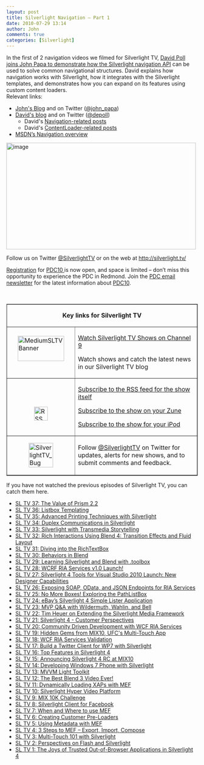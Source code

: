 ```yaml
---
layout: post
title: Silverlight Navigation – Part 1
date: 2010-07-29 13:14
author: John
comments: true
categories: [Silverlight]
---
```

<p>In the first of 2 navigation videos we filmed for Silverlight TV, <a href="http://jpapa.me/sltv38">David Poll joins John Papa to demonstrate how the Silverlight navigation API</a> can be used to solve common navigational structures. David explains how navigation works with Silverlight, how it integrates with the Silverlight templates, and demonstrates how you can expand on its features using custom content loaders.     <br />Relevant links:</p>  <ul>   <li><a href="/">John's Blog</a> and on Twitter (<a href="http://twitter.com/john_papa">@john_papa</a>) </li>    <li><a href="http://www.davidpoll.com/">David's blog</a> and on Twitter (<a href="http://twitter.com/depoll">@depoll</a>)       <ul>       <li>David's <a href="http://www.davidpoll.com/tag/navigation/">Navigation-related posts</a> </li>        <li>David's <a href="http://www.davidpoll.com/tag/contentloader/">ContentLoader-related posts</a> </li>     </ul>   </li>    <li><a href="http://msdn.microsoft.com/en-us/library/cc838245(VS.95).aspx">MSDN’s Navigation overview</a> </li> </ul>  <p><a href="http://jpapa.me/sltv38"><img style="border-bottom: 0px; border-left: 0px; display: inline; border-top: 0px; border-right: 0px" title="image" border="0" alt="image" src="http://images.johnpapa.net/wp-content/uploads/files/media/image/WindowsLiveWriter/SilverlightNavigationPart1_874D/image_3.png" width="499" height="280" /></a> </p>  <p>Follow us on Twitter <a href="http://www.twitter.com/SilverlightTV">@SilverlightTV</a> or on the web at <a href="http://silverlight.tv/">http://silverlight.tv/</a></p>  <p><a href="http://www.microsoftpdc.com/">Registration</a> for <a href="http://www.microsoftpdc.com/">PDC10 </a>is now open, and space is limited – don’t miss this opportunity to experience the PDC in Redmond. Join the <a href="https://www.ustechsregister.com/pdcmailinglist/main.aspx">PDC email newsletter</a> for the latest information about <a href="http://www.microsoftpdc.com/">PDC10</a>.</p>  <p>&#160;</p>  <table border="1" cellspacing="0" cellpadding="5"><tbody>     <tr>       <td colspan="2">         <p align="center"><b>Key links for Silverlight TV</b></p>       </td>     </tr>      <tr>       <td width="162">         <p><a href="http://channel9.msdn.com/shows/SilverlightTV/"><img style="border-right-width: 0px; display: block; float: none; border-top-width: 0px; border-bottom-width: 0px; margin-left: auto; border-left-width: 0px; margin-right: auto" title="MediumSLTVBanner" border="0" alt="MediumSLTVBanner" src="http://images.johnpapa.net/wp-content/uploads/files/media/image/WindowsLiveWriter/3StepstoMEFSilverlightTVEpisode4_12BDA/MediumSLTVBanner_3.png" width="122" height="66" /></a>&#160;</p>       </td>        <td width="306">         <p><a href="http://silverlight.tv/">Watch Silverlight TV Shows on Channel 9</a></p>          <p>Watch shows and catch the latest news in our Silverlight TV blog</p>       </td>     </tr>      <tr>       <td width="162">         <p>&#160;</p>          <p><a href="http://images.johnpapa.net/wp-content/uploads/files/media/image/WindowsLiveWriter/3StepstoMEFSilverlightTVEpisode4_12BDA/RSS_2.png"><img style="border-right-width: 0px; display: block; float: none; border-top-width: 0px; border-bottom-width: 0px; margin-left: auto; border-left-width: 0px; margin-right: auto" title="RSS" border="0" alt="RSS" src="http://images.johnpapa.net/wp-content/uploads/files/media/image/WindowsLiveWriter/3StepstoMEFSilverlightTVEpisode4_12BDA/RSS_thumb.png" width="36" height="36" /></a></p>       </td>        <td width="306">         <p><a href="http://channel9.msdn.com/shows/SilverlightTV/RSS/">Subscribe to the RSS feed for the show itself</a></p>          <p><a href="http://channel9.msdn.com/shows/SilverlightTV/feed/zune/">Subscribe to the show on your Zune</a></p>          <p><a href="http://channel9.msdn.com/shows/SilverlightTV/feed/ipod/">Subscribe to the show for your iPod</a></p>       </td>     </tr>      <tr>       <td width="162">         <p><a href="http://images.johnpapa.net/wp-content/uploads/files/media/image/WindowsLiveWriter/7f977e907c4d_EE29/SilverlightTV_Bug_2.png"><img style="border-right-width: 0px; display: block; float: none; border-top-width: 0px; border-bottom-width: 0px; margin-left: auto; border-left-width: 0px; margin-right: auto" title="SilverlightTV_Bug" border="0" alt="SilverlightTV_Bug" src="http://images.johnpapa.net/wp-content/uploads/files/media/image/WindowsLiveWriter/7f977e907c4d_EE29/SilverlightTV_Bug_thumb.png" width="64" height="64" /></a></p>       </td>        <td width="306">         <p>Follow <a href="http://www.twitter.com/SilverlightTV">@SilverlightTV</a> on Twitter for updates, alerts for new shows, and to submit comments and feedback.</p>       </td>     </tr>   </tbody></table>  <p>If you have not watched the previous episodes of Silverlight TV, you can catch them here.</p>  <ul>   <li><a href="http://jpapa.me/sltv37">SL TV 37: The Value of Prism 2.2</a></li>    <li><a href="http://jpapa.me/sltv36">SL TV 36: Listbox Templating</a> </li>    <li><a href="http://jpapa.me/sltv35">SL TV 35: Advanced Printing Techniques with Silverlight</a> </li>    <li><a href="http://jpapa.me/sltv34">SL TV 34: Duplex Communications in Silverlight</a> </li>    <li><a href="http://jpapa.me/sltv33">SL TV 33: Silverlight with Transmedia Storytelling</a> </li>    <li><a href="http://jpapa.me/sltv32">SL TV 32: Rich Interactions Using Blend 4: Transition Effects and Fluid Layout</a> </li>    <li><a href="http://jpapa.me/sltv31">SL TV 31: Diving into the RichTextBox</a> </li>    <li><a href="http://jpapa.me/sltv30">SL TV 30: Behaviors in Blend</a> </li>    <li><a href="http://jpapa.me/sltv29">SL TV 29: Learning Silverlight and Blend with .toolbox</a> </li>    <li><a href="http://jpapa.me/sltv28">SL TV 28: WCRF RIA Services v1.0 Launch!</a> </li>    <li><a href="http://jpapa.me/sltv27">SL TV 27: Silverlight 4 Tools for Visual Studio 2010 Launch: New Designer Capabilities</a> </li>    <li><a href="http://jpapa.me/sltv26">SL TV 26: Exposing SOAP, OData, and JSON Endpoints for RIA Services</a> </li>    <li><a href="http://jpapa.me/sltv25">SL TV 25: No More Boxes! Exploring the PathListBox</a> </li>    <li><a href="http://jpapa.me/sltv24  ">SL TV 24: eBay’s Silverlight 4 Simple Lister Application</a> </li>    <li><a href="http://jpapa.me/sltv23  ">SL TV 23: MVP Q&amp;A with Wildermuth, Wahlin, and Bell</a> </li>    <li><a href="http://jpapa.me/sltv22">SL TV 22: Tim Heuer on Extending the Silverlight Media Framework</a> </li>    <li><a href="http://jpapa.me/sltv21">SL TV 21: Silverlight 4 - Customer Perspectives</a> </li>    <li><a href="http://jpapa.me/sltv20">SL TV 20: Community Driven Development with WCF RIA Services</a> </li>    <li><a href="http://jpapa.me/sltv19">SL TV 19: Hidden Gems from MIX10, UFC's Multi-Touch App</a> </li>    <li><a href="http://jpapa.me/sltv18">SL TV 18: WCF RIA Services Validation</a> </li>    <li><a href="http://jpapa.me/sltv17">SL TV 17: Build a Twitter Client for WP7 with Silverlight</a> </li>    <li><a href="http://jpapa.me/sltv16">SL TV 16: Top Features in Silverlight 4</a>&#160; </li>    <li><a href="http://jpapa.me/sltv15">SL TV 15: Announcing Silverlight 4 RC at MIX10</a> </li>    <li><a href="http://jpapa.me/sltv14">SL TV 14: Developing Windows 7 Phone with Silverlight</a> </li>    <li><a href="http://jpapa.me/sltv13">SL TV 13: MVVM Light Toolkit</a> </li>    <li><a href="http://jpapa.me/sltv12">SL TV 12: The Best Blend 3 Video Ever!</a> </li>    <li><a href="http://jpapa.me/sltv11">SL TV 11: Dynamically Loading XAPs with MEF</a> </li>    <li><a href="http://jpapa.me/sltv10">SL TV 10: Silverlight Hyper Video Platform</a> </li>    <li><a href="http://jpapa.me/sltv09">SL TV 9: MIX 10K Challenge</a> </li>    <li><a href="http://jpapa.me/sltv08">SL TV 8: Silverlight Client for Facebook</a> </li>    <li><a href="http://jpapa.me/sltv07">SL TV 7: When and Where to use MEF</a> </li>    <li><a href="http://jpapa.me/sltv06">SL TV 6: Creating Customer Pre-Loaders</a> </li>    <li><a href="http://jpapa.me/sltv05">SL TV 5: Using Metadata with MEF</a> </li>    <li><a href="http://jpapa.me/sltv04">SL TV 4: 3 Steps to MEF – Export, Import, Compose</a> </li>    <li><a href="http://jpapa.me/sltv03">SL TV 3: Multi-Touch 101 with Silverlight</a> </li>    <li><a href="http://jpap
a.me/sltv02">SL TV 2: Perspectives on Flash and Silverlight</a> </li>    <li><a href="http://jpapa.me/sltv01">SL TV 1: The Joys of Trusted Out-of-Browser Applications in Silverlight 4</a> </li> </ul>

